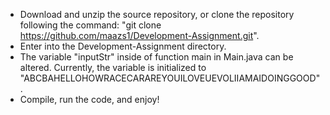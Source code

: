  - Download and unzip the source repository, or clone the repository following the command: "git clone https://github.com/maazs1/Development-Assignment.git".
 - Enter into the Development-Assignment directory.
 - The variable "inputStr" inside of function main in Main.java can be altered. Currently, the variable is initialized to "ABCBAHELLOHOWRACECARAREYOUILOVEUEVOLIIAMAIDOINGGOOD".
 - Compile, run the code, and enjoy!
